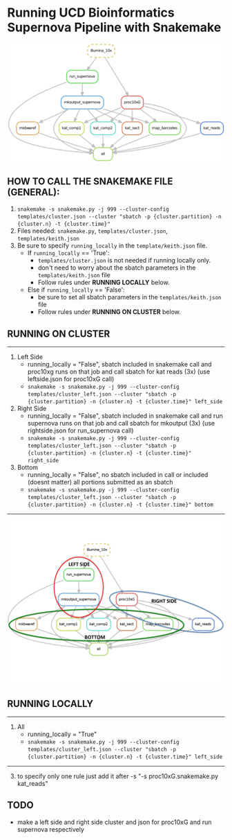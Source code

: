 # Running UCD Bioinformatics Supernova Pipeline with Snakemake


![alt text](https://github.com/ucdavis-bioinformatics/ucdbioinfo_supernova_pipeline/blob/master/snakemake/dag-1.png "DAG")


##  HOW TO CALL THE SNAKEMAKE FILE (GENERAL):
1.  `snakemake -s snakemake.py -j 999 --cluster-config templates/cluster.json --cluster "sbatch -p {cluster.partition} -n {cluster.n} -t {cluster.time}"`
2.  Files needed: `snakemake.py`, `templates/cluster.json`, `templates/keith.json`
3.  Be sure to specify `running_locally` in the `template/keith.json` file. 
    - If `running_locally` == 'True':
        + `templates/cluster.json` is not needed if running locally only.
        + don't need to worry about the sbatch parameters in the `templates/keith.json` file
        + Follow rules under **RUNNING LOCALLY** below.
    - Else if `running_locally` == 'False':
        + be sure to set all sbatch parameters in the `templates/keith.json` file
        + Follow rules under **RUNNING ON CLUSTER** below.
        
## RUNNING ON CLUSTER
***
1.  Left Side
    - running_locally = "False", sbatch included in snakemake call and proc10xg runs on that job and call sbatch for kat reads (3x) (use leftside.json for proc10xG call)
    - `snakemake -s snakemake.py -j 999 --cluster-config templates/cluster_left.json --cluster "sbatch -p {cluster.partition} -n {cluster.n} -t {cluster.time}" left_side`
2.  Right Side
    - running_locally = "False", sbatch included in snakemake call and run supernova runs on that job and call sbatch for mkoutput (3x) (use rightside.json for run_supernova call)
    - `snakemake -s snakemake.py -j 999 --cluster-config templates/cluster_left.json --cluster "sbatch -p {cluster.partition} -n {cluster.n} -t {cluster.time}" right_side`
3.  Bottom 
    - running_locally = "False", no sbatch included in call or included (doesnt matter) all portions submitted as an sbatch
    - `snakemake -s snakemake.py -j 999 --cluster-config templates/cluster_left.json --cluster "sbatch -p {cluster.partition} -n {cluster.n} -t {cluster.time}" bottom`
***


![alt text](https://github.com/ucdavis-bioinformatics/ucdbioinfo_supernova_pipeline/blob/master/snakemake/dag_circled-1.png "DAG Circle")


## RUNNING LOCALLY

***
1. All
    - running_locally = "True"
    - `snakemake -s snakemake.py -j 999 --cluster-config templates/cluster_left.json --cluster "sbatch -p {cluster.partition} -n {cluster.n} -t {cluster.time}" left_side`
***


3.  to specify only one rule just add it after -s "-s proc10xG.snakemake.py kat_reads"



##  TODO 
- make a left side and right side cluster and json for proc10xG and run supernova respectively

